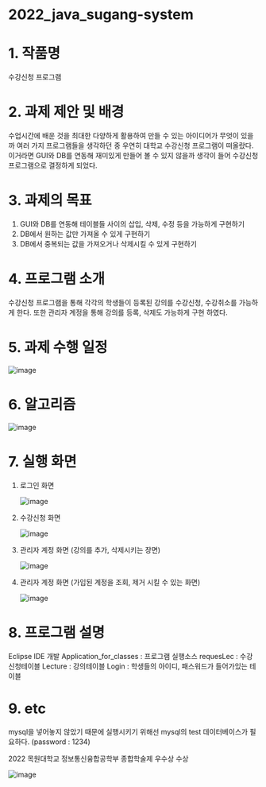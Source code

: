 # 2022_java_sugang-system

# 1. 작품명

수강신청 프로그램

# 2. 과제 제안 및 배경

수업시간에 배운 것을 최대한 다양하게 활용하여 만들 수 있는 아이디어가 무엇이 있을까 여러 가지 프로그램들을 생각하던 중 우연히 대학교 수강신청 프로그램이 떠올랐다. 이거라면 GUI와 DB를 연동해 재미있게 만들어 볼 수 있지 않을까 생각이 들어 수강신청 프로그램으로 결정하게 되었다.

# 3. 과제의 목표

1. GUI와 DB를 연동해 테이블들 사이의 삽입, 삭제, 수정 등을 가능하게 구현하기
2. DB에서 원하는 값만 가져올 수 있게 구현하기
3. DB에서 중복되는 값을 가져오거나 삭제시킬 수 있게 구현하기

# 4. 프로그램 소개

수강신청 프로그램을 통해 각각의 학생들이 등록된 강의를 수강신청, 수강취소를 가능하게 한다. 또한 관리자 계정을 통해 강의를 등록, 삭제도 가능하게 구현 하였다.

# 5. 과제 수행 일정

![image](https://github.com/lsp6359/2022_java_sugang-system/assets/130120597/a83e3696-807f-49d8-bbfb-ff72917c60e5)

# 6. 알고리즘

![image](https://github.com/lsp6359/2022_java_sugang-system/assets/130120597/ad3bdae1-16a9-4d45-a4f0-d85bead2767d)

# 7. 실행 화면

1. 로그인 화면

   ![image](https://github.com/lsp6359/2022_java_sugang-system/assets/130120597/fb1bf4ab-caf2-495d-97fa-de16158b8e3a)

2. 수강신청 화면

   ![image](https://github.com/lsp6359/2022_java_sugang-system/assets/130120597/69981790-f7ab-4158-80ff-26f678c835b1)

3. 관리자 계정 화면 (강의를 추가, 삭제시키는 장면)

   ![image](https://github.com/lsp6359/2022_java_sugang-system/assets/130120597/00355c23-4175-4bae-b743-ab9ad8922714)

4. 관리자 계정 화면 (가입된 계정을 조회, 제거 시킬 수 있는 화면)

   ![image](https://github.com/lsp6359/2022_java_sugang-system/assets/130120597/167dbc60-9926-438c-981f-a40a8793d602)

# 8. 프로그램 설명

Eclipse IDE 개발
Application_for_classes : 프로그램 실행소스
requesLec : 수강신청테이블
Lecture : 강의테이블
Login : 학생들의 아이디, 패스워드가 들어가있는 테이블

# 9. etc

mysql을 넣어놓지 않았기 때문에 실행시키기 위해선 mysql의 test 데이터베이스가 필요하다. (password : 1234)

2022 목원대학교 정보통신융합공학부 종합학술제 우수상 수상

![image](https://github.com/lsp6359/2022_java_sugang-system/assets/130120597/3f8b8110-80ce-48ca-bee3-09d0afd99fee)
